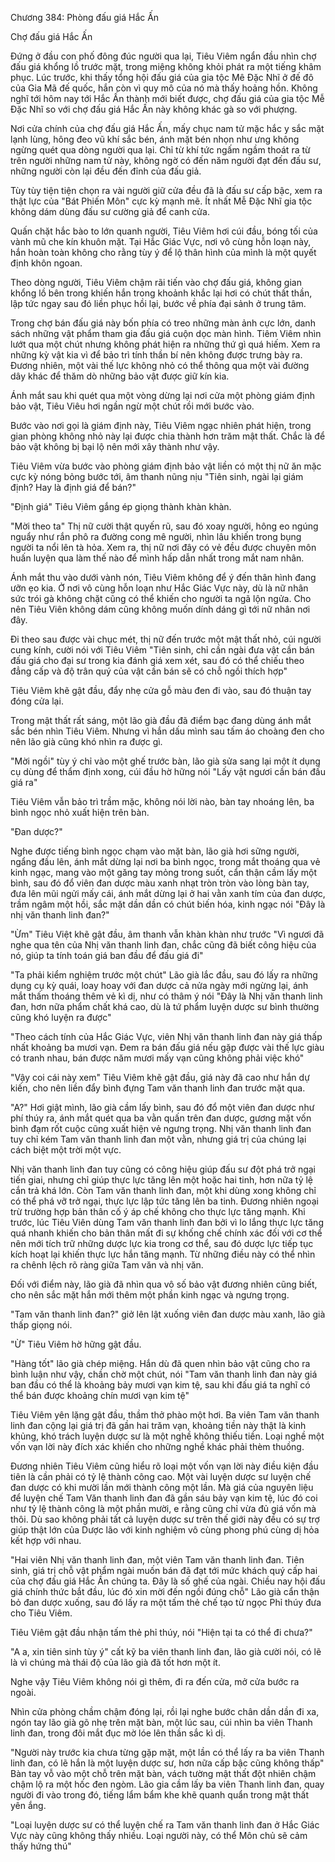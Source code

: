 




Chương 384: Phòng đấu giá Hắc Ấn


Chợ đấu giá Hắc Ấn

Đứng ở đầu con phố đông đúc người qua lại, Tiêu Viêm ngẩn đầu nhìn chợ đấu giá khổng lồ trước mặt, trong miệng không khỏi phát ra một tiếng khâm phục. Lúc trước, khi thấy tổng hội đấu giá của gia tộc Mê Đặc Nhĩ ở đế đô của Gia Mã đế quốc, hắn còn vì quy mô của nó mà thấy hoảng hồn. Không nghĩ tới hôm nay tới Hắc Ấn thành mới biết được, chợ đấu giá của gia tộc Mễ Đặc Nhĩ so với chợ đấu giá Hắc Ấn này không khác gà so với phượng.

Nơi cửa chính của chợ đấu giá Hắc Ấn, mấy chục nam tử mặc hắc y sắc mặt lạnh lùng, hông đeo vũ khí sắc bén, ánh mặt bén nhọn như ưng không ngừng quét qua dòng người qua lại. Chỉ từ khí tức ngấm ngầm thoát ra từ trên người những nam tử này, không ngờ có đến năm người đạt đến đấu sư, những người còn lại đều đến đỉnh của đấu giả.

Tùy tùy tiện tiện chọn ra vài người giữ cửa đều đã là đấu sư cấp bậc, xem ra thật lực của "Bát Phiến Môn" cực kỳ mạnh mẽ. Ít nhất Mễ Đặc Nhĩ gia tộc không dám dùng đấu sư cường giả để canh cửa.

Quấn chặt hắc bào to lớn quanh người, Tiêu Viêm hơi cúi đầu, bóng tối của vành mũ che kín khuôn mặt. Tại Hắc Giác Vực, nơi vô cùng hỗn loạn này, hắn hoàn toàn không cho rằng tùy ý để lộ thân hình của mình là một quyết định khôn ngoan.

Theo dòng người, Tiêu Viêm chậm rãi tiến vào chợ đấu giá, không gian khổng lồ bên trong khiến hắn trong khoảnh khắc lại hơi có chút thất thần, lập tức ngay sau đó liền phục hồi lại, bước về phía đại sảnh ở trung tâm.

Trong chợ bán đấu giá này bốn phía có treo những màn ảnh cực lớn, danh sách những vật phẩm tham gia đấu giá cuộn dọc màn hình. Tiêm Viêm nhìn lướt qua một chút nhưng không phát hiện ra những thứ gì quá hiếm. Xem ra những kỳ vật kia vì để bảo trì tính thần bí nên không được trưng bày ra. Đương nhiên, một vài thế lực không nhỏ có thể thông qua một vài đường dây khác để thăm dò những bảo vật được giữ kín kia.

Ánh mắt sau khi quét qua một vòng dừng lại nơi cửa một phòng giám định bảo vật, Tiêu Viêu hơi ngần ngừ một chút rồi mới bước vào.

Bước vào nơi gọi là giám định này, Tiêu Viêm ngạc nhiên phát hiện, trong gian phòng không nhỏ này lại được chia thành hơn trăm mật thất. Chắc là để bảo vật không bị bại lộ nên mới xây thành như vậy.

Tiêu Viêm vừa bước vào phòng giám định bảo vật liền có một thị nữ ăn mặc cực kỳ nóng bỏng bước tới, âm thanh nũng nịu "Tiên sinh, ngài lại giám định? Hay là định giá để bán?"

"Định giá" Tiêu Viêm gắng ép giọng thành khàn khàn.

"Mời theo ta" Thị nữ cười thật quyến rũ, sau đó xoay người, hông eo ngúng nguẩy như rắn phô ra đường cong mê người, nhìn lâu khiến trong bụng người ta nổi lên tà hỏa. Xem ra, thị nữ nơi đây có vẻ đều được chuyên môn huấn luyện qua làm thế nào để mình hấp dẫn nhất trong mắt nam nhân.

Ánh mắt thu vào dưới vành nón, Tiêu Viêm không để ý đến thân hình đang ưỡn ẹo kia. Ở nơi vô cùng hỗn loạn như Hắc Giác Vực này, dù là nữ nhân sức trói gà không chặt cũng có thể khiến cho người ta ngã lộn ngửa. Cho nên Tiêu Viên không dám cũng không muốn dính dáng gì tới nữ nhân nơi đây.

Đi theo sau được vài chục mét, thị nữ đến trước một mật thất nhỏ, cúi người cung kính, cười nói với Tiêu Viêm "Tiên sinh, chỉ cần ngài đưa vật cần bán đấu giá cho đại sư trong kia đánh giá xem xét, sau đó có thể chiếu theo đẳng cấp và độ trân quý của vật cần bán sẽ có chỗ ngồi thích hợp"

Tiêu Viêm khẽ gật đầu, đẩy nhẹ cửa gỗ màu đen đi vào, sau đó thuận tay đóng cửa lại.

Trong mật thất rất sáng, một lão già đầu đã điểm bạc đang dùng ánh mắt sắc bén nhìn Tiêu Viêm. Nhưng vì hắn dấu mình sau tấm áo choàng đen cho nên lão già cũng khó nhìn ra được gì.

"Mời ngồi" tùy ý chỉ vào một ghế trước bàn, lão già sửa sang lại một ít dụng cụ dùng để thẩm định xong, cúi đầu hờ hững nói "Lấy vật ngươi cần bán đấu giá ra"

Tiêu Viêm vẫn bảo trì trầm mặc, không nói lời nào, bàn tay nhoáng lên, ba bình ngọc nhỏ xuất hiện trên bàn.

"Đan dược?"

Nghe được tiếng bình ngọc chạm vào mặt bàn, lão già hơi sững người, ngẩng đầu lên, ánh mắt dừng lại nơi ba bình ngọc, trong mắt thoáng qua vẻ kinh ngạc, mang vào một găng tay mỏng trong suốt, cẩn thận cầm lấy một bình, sau đó đổ viên đan dược màu xanh nhạt tròn tròn vào lòng bàn tay, đưa lên mũi ngửi mấy cái, ánh mắt dừng lại ở hai vằn xanh tím của đan dược, trầm ngâm một hồi, sắc mặt dần dần có chút biến hóa, kinh ngạc nói "Đây là nhị văn thanh linh đan?"

"Ừm" Tiêu Việt khẽ gật đầu, âm thanh vẫn khàn khàn như trước "Vì ngươi đã nghe qua tên của Nhị văn thanh linh đan, chắc cũng đã biết công hiệu của nó, giúp ta tính toán giá ban đầu để đấu giá đi"

"Ta phải kiểm nghiệm trước một chút" Lão già lắc đầu, sau đó lấy ra những dụng cụ kỳ quái, loay hoay với đan dược cả nửa ngày mới ngừng lại, ánh mắt thấm thoáng thêm vẻ kì dị, như có thâm ý nói "Đây là Nhị văn thanh linh đan, hơn nữa phẩm chất khá cao, dù là tứ phẩm luyện dược sư bình thường cũng khó luyện ra được"

"Theo cách tính của Hắc Giác Vực, viên Nhị văn thanh linh đan này giá thấp nhất khoảng ba mươi vạn. Đem ra bán đấu giá nếu gặp được vài thế lực giàu có tranh nhau, bán được năm mươi mấy vạn cũng không phải việc khó"

"Vậy coi cái này xem" Tiêu Viêm khẽ gật đầu, giá này đã cao như hắn dự kiến, cho nên liền đẩy bình đựng Tam văn thanh linh đan trước mặt qua.

"A?" Hơi giật mình, lão già cầm lấy bình, sau đó đổ một viên đan dược như phí thúy ra, ánh mắt quét qua ba vằn quấn trên đan dược, gương mặt vốn bình đạm rốt cuộc cũng xuất hiện vẻ ngưng trọng. Nhị văn thanh linh đan tuy chỉ kém Tam văn thanh linh đan một vằn, nhưng giá trị của chúng lại cách biệt một trời một vực.

Nhị văn thanh linh đan tuy cũng có công hiệu giúp đấu sư đột phá trở ngại tiến giai, nhưng chỉ giúp thực lực tăng lên một hoặc hai tinh, hơn nữa tỷ lệ cắn trả khá lớn. Còn Tam văn thanh linh đan, một khi dùng xong không chỉ có thể phá vỡ trở ngại, thực lực lập tức tăng lên ba tinh. Đương nhiên ngoại trừ trường hợp bản thân cố ý áp chế không cho thực lực tăng mạnh. Khi trước, lúc Tiêu Viên dùng Tam văn thanh linh đan bởi vì lo lắng thực lực tăng quá nhanh khiến cho bản thân mất đi sự khống chế chính xác đối với cơ thể nên mới tích trữ những dược lực kia trong cơ thể, sau đó dược lực tiếp tục kích hoạt lại khiến thực lực hắn tăng mạnh. Từ những điều này có thể nhìn ra chênh lệch rõ ràng giữa Tam văn và nhị văn.

Đối với điểm này, lão già đã nhìn qua vô số bảo vật đương nhiên cũng biết, cho nên sắc mặt hắn mới thêm một phần kinh ngạc và ngưng trọng.

"Tam văn thanh linh đan?" giở lên lật xuống viên đan dược màu xanh, lão già thấp giọng nói.

"Ừ" Tiêu Viêm hờ hững gật đầu.

"Hàng tốt" lão già chép miệng. Hắn dù đã quen nhìn bảo vật cũng cho ra bình luận như vậy, chần chờ một chút, nói "Tam văn thanh linh đan này giá ban đầu có thể là khoảng bảy mươi vạn kim tệ, sau khi đấu giá ta nghĩ có thể bán được khoảng chín mươi vạn kim tệ"

Tiêu Viêm yên lặng gật đầu, thầm thở phào một hơi. Ba viên Tam văn thanh linh đan cộng lại giá trị đã gần hai trăm vạn, khoảng tiền này thật là kinh khủng, khó trách luyện dược sư là một nghề không thiếu tiền. Loại nghề một vốn vạn lời này đích xác khiến cho những nghề khác phải thèm thuồng.

Đương nhiên Tiêu Viêm cũng hiểu rõ loại một vốn vạn lời này điều kiện đầu tiên là cần phải có tỷ lệ thành công cao. Một vài luyện dược sư luyện chế đan dược có khi mười lần mới thành công một lần. Mà giá của nguyên liệu để luyện chế Tam Văn thanh linh đan đã gần sáu bảy vạn kim tệ, lúc đó coi như tỷ lệ thành công là một phần mười, e rằng cũng chỉ vừa đủ giá vốn mà thôi. Dù sao không phải tất cả luyện dược sư trên thế giới này đều có sự trợ giúp thật lớn của Dược lão với kinh nghiệm vô cùng phong phú cùng dị hỏa kết hợp với nhau.

"Hai viên Nhị văn thanh linh đan, một viên Tam văn thanh linh đan. Tiên sinh, giá trị chỗ vật phẩm ngài muốn bán đã đạt tới mức khách quý cấp hai của chợ đấu giá Hắc Ấn chúng ta. Đây là số ghế của ngài. Chiều nay hội đấu giá chính thức bắt đầu, lúc đó xin mời đến ngồi đúng chỗ" Lão già cẩn thận bỏ đan dược xuống, sau đó lấy ra một tấm thẻ chế tạo từ ngọc Phỉ thúy đưa cho Tiêu Viêm.

Tiêu Viêm gật đầu nhận tấm thẻ phỉ thúy, nói "Hiện tại ta có thể đi chưa?"

"A a, xin tiên sinh tùy ý" cất kỹ ba viên thanh linh đan, lão già cười nói, có lẽ là vì chúng mà thái độ của lão già đã tốt hơn một ít.

Nghe vậy Tiêu Viêm không nói gì thêm, đi ra đến cửa, mở cửa bước ra ngoài.

Nhìn cửa phòng chầm chậm đóng lại, rồi lại nghe bước chân dần dần đi xa, ngón tay lão già gõ nhẹ trên mặt bàn, một lúc sau, cúi nhìn ba viên Thanh linh đan, trong đôi mắt đục mờ lóe lên thần sắc kì dị.

"Người này trước kia chưa từng gặp mặt, một lần có thể lấy ra ba viên Thanh linh đan, có lẽ hắn là một luyện dược sư, hơn nữa cấp bậc cũng không thấp" Bàn tay vỗ vào một chỗ trên mặt bàn, vách tường mật thất đột nhiên chậm chậm lộ ra một hốc đen ngòm. Lão gia cầm lấy ba viên Thanh linh đan, quay người đi vào trong đó, tiếng lẩm bẩm khe khẽ quanh quẩn trong mật thất yên ắng.

"Loại luyện dược sư có thể luyện chế ra Tam văn thanh linh đan ở Hắc Giác Vực này cũng không thấy nhiều. Loại người này, có thể Môn chủ sẽ cảm thấy hứng thú"




